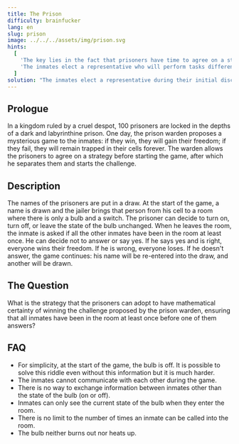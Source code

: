 ```yaml
---
title: The Prison
difficulty: brainfucker
lang: en
slug: prison
image: ../../../assets/img/prison.svg
hints:
  [
    'The key lies in the fact that prisoners have time to agree on a strategy before the game begins.',
    'The inmates elect a representative who will perform tasks different from everyone else',
  ]
solution: "The inmates elect a representative during their initial discussion. Only the representative can change the state of the bulb from off to on. When an inmate (who is not the representative) enters the room and finds the bulb off, he turns it on if he has never turned it on before. If the inmate finds the bulb on, he leaves it on. Every time the representative enters the room and finds the bulb on, he turns it off and counts +1. When the representative has counted 99, he knows that all inmates have been in the room at least once, and at that point answers the warden's question, freeing all prisoners. By adopting this strategy, the inmates can ensure they win the game, although many draws may pass before this happens, given that the representative must be drawn many times and each inmate must be drawn at least once. However, by accurately following this tactic, all prisoners will eventually obtain their freedom with mathematical certainty."
---
```


## Prologue

In a kingdom ruled by a cruel despot, 100 prisoners are locked in the depths of a dark and labyrinthine prison. One day, the prison warden proposes a mysterious game to the inmates: if they win, they will gain their freedom; if they fail, they will remain trapped in their cells forever. The warden allows the prisoners to agree on a strategy before starting the game, after which he separates them and starts the challenge.

## Description

The names of the prisoners are put in a draw. At the start of the game, a name is drawn and the jailer brings that person from his cell to a room where there is only a bulb and a switch. The prisoner can decide to turn on, turn off, or leave the state of the bulb unchanged. When he leaves the room, the inmate is asked if all the other inmates have been in the room at least once. He can decide not to answer or say yes. If he says yes and is right, everyone wins their freedom. If he is wrong, everyone loses. If he doesn't answer, the game continues: his name will be re-entered into the draw, and another will be drawn.

## The Question

What is the strategy that the prisoners can adopt to have mathematical certainty of winning the challenge proposed by the prison warden, ensuring that all inmates have been in the room at least once before one of them answers?

## FAQ

- For simplicity, at the start of the game, the bulb is off. It is possible to solve this riddle even without this information but it is much harder.
- The inmates cannot communicate with each other during the game.
- There is no way to exchange information between inmates other than the state of the bulb (on or off).
- Inmates can only see the current state of the bulb when they enter the room.
- There is no limit to the number of times an inmate can be called into the room.
- The bulb neither burns out nor heats up.
